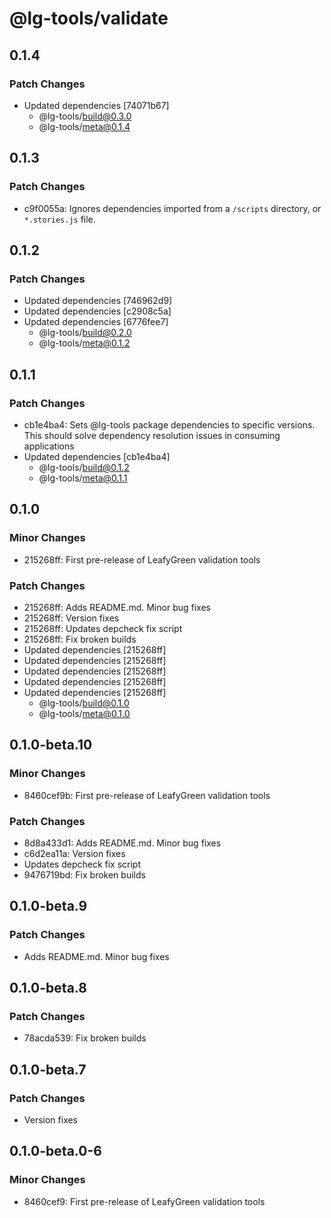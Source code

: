 # @lg-tools/validate

## 0.1.4

### Patch Changes

- Updated dependencies [74071b67]
  - @lg-tools/build@0.3.0
  - @lg-tools/meta@0.1.4

## 0.1.3

### Patch Changes

- c9f0055a: Ignores dependencies imported from a `/scripts` directory, or `*.stories.js` file.

## 0.1.2

### Patch Changes

- Updated dependencies [746962d9]
- Updated dependencies [c2908c5a]
- Updated dependencies [6776fee7]
  - @lg-tools/build@0.2.0
  - @lg-tools/meta@0.1.2

## 0.1.1

### Patch Changes

- cb1e4ba4: Sets @lg-tools package dependencies to specific versions.
  This should solve dependency resolution issues in consuming applications
- Updated dependencies [cb1e4ba4]
  - @lg-tools/build@0.1.2
  - @lg-tools/meta@0.1.1

## 0.1.0

### Minor Changes

- 215268ff: First pre-release of LeafyGreen validation tools

### Patch Changes

- 215268ff: Adds README.md. Minor bug fixes
- 215268ff: Version fixes
- 215268ff: Updates depcheck fix script
- 215268ff: Fix broken builds
- Updated dependencies [215268ff]
- Updated dependencies [215268ff]
- Updated dependencies [215268ff]
- Updated dependencies [215268ff]
- Updated dependencies [215268ff]
  - @lg-tools/build@0.1.0
  - @lg-tools/meta@0.1.0

## 0.1.0-beta.10

### Minor Changes

- 8460cef9b: First pre-release of LeafyGreen validation tools

### Patch Changes

- 8d8a433d1: Adds README.md. Minor bug fixes
- c6d2ea11a: Version fixes
- Updates depcheck fix script
- 9476719bd: Fix broken builds

## 0.1.0-beta.9

### Patch Changes

- Adds README.md. Minor bug fixes

## 0.1.0-beta.8

### Patch Changes

- 78acda539: Fix broken builds

## 0.1.0-beta.7

### Patch Changes

- Version fixes

## 0.1.0-beta.0-6

### Minor Changes

- 8460cef9: First pre-release of LeafyGreen validation tools
